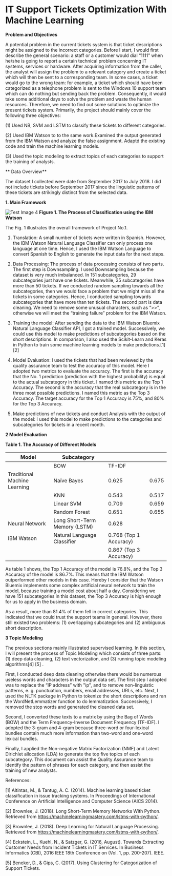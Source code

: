 # IT Support Tickets Optimization With Machine Learning #


**Problem and Objectives**

A potential problem in the current tickets system is that ticket descriptions
might be assigned to the incorrect categories. Before I start, I would first
describe the general scenario: a staff or a customer would dial “1111” when
he/she is going to report a certain technical problem concerning IT systems,
services or hardware. After acquiring information from the caller, the analyst
will assign the problem to a relevant category and create a ticket which will
then be sent to a corresponding team. In some cases, a ticket would go to the
wrong team: for example, a ticket which should have been categorized as a
telephone problem is sent to the Windows 10 support team which can do nothing
but sending back the problem. Consequently, it would take some additional days
to solve the problem and waste the human resources. Therefore, we need to find
out some solutions to optimize the present tickets system. Primarily, the
project should mainly cover the following three objectives:

(1) Used NB, SVM and LSTM to classify these tickets to different categories.


(2) Used IBM Watson to to the same work.Examined the output generated from the IBM Watson and analyze the false assignment. Adaptd the existing code and train the machine learning models.


(3) Used the topic modeling to extract topics of each categories to support the training of analysts.

** Data Overview**

The dataset I collected were date from September 2017 to July 2018. I did not
include tickets before September 2017 since the linguistic patterns of these
tickets are strikingly distinct from the selected data. 

**1. Main Framework**

![Test Image 4](https://github.com/yipinlyu/IT-support-tickets-optimization-with-machine-learning/blob/master/framework.png)
                        **Figure 1. The Process of Classification using the IBM Watson**

The Fig. 1 illustrates the overall framework of Project No.1.

1.  Translation: A small number of tickets were written in Spanish. However, the
    IBM Watson Natural Language Classifier can only process one language at one
    time. Hence, I used the IBM Watson Language to convert Spanish to English to
    generate the input data for the next steps.

2.  Data Processing: The process of data processing consists of two parts. The
    first step is Downsampling. I used Downsampling because the dataset is very
    much imbalanced. In 151 subcategories, 29 subcategories just have one
    tickets. Meanwhile, 35 subcategories have more than 50 tickets. If we
    conducted random sampling towards all the subcategories, then we would face
    a problem that we might miss all the tickets in some categories. Hence, I
    conducted sampling towards subcategories that have more than ten tickets.
    The second part is data cleaning. We need to remove some unusual characters,
    such as “\>\>”, otherwise we will meet the “training failure” problem for
    the IBM Watson.

3.  Training the model: After sending the data to the IBM Watson Bluemix Natural
    Language Classifier API, I got a trained model. Successively, we could use
    this model to make predictions of subcategories based on the short
    descriptions. In comparison, I also used the Scikit-Learn and Keras in
    Python to train some machine learning models to make predictions.[1] [2]

4.  Model Evaluation: I used the tickets that had been reviewed by the quality
    assurance team to test the accuracy of this model. Here I adopted two
    metrics to evaluate the accuracy. The first is the accuracy that the No. 1
    prediction (prediction with the highest probability) is equal to the actual
    subcategory in this ticket. I named this metric as the Top 1 Accuracy. The
    second is the accuracy that the real subcategory is in the three most
    possible predictions. I named this metric as the Top 3 Accuracy. The target
    accuracy for the Top 1 Accuracy is 75%, and 80% for the Top 3 Accuracy.

5.  Make predictions of new tickets and conduct Analysis with the output of the
    model: I used this model to make predictions to the categories and
    subcategories for tickets in a recent month.

**2 Model Evaluation**

**Table 1. The Accuracy of Different Models**

| Model                        | Subcategory                   |                        |       |
|------------------------------|-------------------------------|------------------------|-------|
|                              | BOW                           | TF-IDF                 |       |
| Traditional Machine Learning | Naïve Bayes                   | 0.625                  | 0.675 |
|                              | KNN                           | 0.543                  | 0.517 |
|                              | Linear SVM                    | 0.709                  | 0.659 |
|                              | Random Forest                 | 0.651                  | 0.655 |
| Neural Network               | Long Short-Term Memory (LSTM) | 0.628                  |       |
| IBM Watson                   | Natural Language Classifier   | 0.768 (Top 1 Accuracy) |       |
|                              |                               | 0.867 (Top 3 Accuracy) |       |

As table 1 shows, the Top 1 Accuracy of the model is 76.8%, and the Top 3
Accuracy of the model is 86.7%. This means that the IBM Watson outperformed
other models in this case. Hereby I consider that the Watson Bluemix implements
some complex artificial neural network to train the model, because training a
model cost about half a day. Considering we have 151 subcategories in this
dataset, the Top 3 Accuracy is high enough for us to apply in the business
domain.

As a result, more than 81.4% of them fell in correct categories. This
indicated that we could trust the support teams in general. However, there still
existed two problems: (1) overlapping subcategories and (2) ambiguous short
description. 

**3 Topic Modeling**

The previous sections mainly illustrated supervised learning. In this section, I
will present the process of Topic Modeling which consists of three parts: (1)
deep data cleaning, (2) text vectorization, and (3) running topic modeling
algorithms[4] [5] .

First, I conducted deep data cleaning otherwise there would be
numerous useless words and characters in the output data set. The first step I
adopted was to replace the “IP address” with "ip", and to remove non-linguistic
patterns, e. g. punctuation, numbers, email addresses, URLs, etc. Next, I used
the NLTK package in Python to tokenize the short descriptions and ran the
WordNetLemmatizer function to do lemmatization. Successively, I removed the stop
words and generated the cleaned data set.

Second, I converted these texts to a matrix by using the Bag of Words (BOW) and
the Term Frequency-Inverse Document Frequency (TF-IDF). I adopted the 3-gram and
4-gram because three-word or four-lexical bundles contain much more information
than two-word and one-word lexical bundles.

Finally, I applied the Non-negative Matrix Factorization (NMF) and Latent
Dirichlet allocation (LDA) to generate the top five topics of each subcategory.
This document can assist the Quality Assurance team to identify the pattern of
phrases for each category, and then assist the training of new analysts.

 References:

[1] 	Altintas, M., & Tantug, A. C. (2014). Machine learning based ticket classification in issue tracking systems. In Proceedings of International Conference on Artificial Intelligence and Computer Science (AICS 2014).

[2] 	Brownlee, J. (2018). Long Short-Term Memory Networks With Python. Retrieved from https://machinelearningmastery.com/lstms-with-python/.

[3] 	Brownlee, J. (2018). Deep Learning for Natural Language Processing. Retrieved from https://machinelearningmastery.com/lstms-with-python/.

[4] 	Eckstein, L., Kuehl, N., & Satzger, G. (2016, August). Towards Extracting Customer Needs from Incident Tickets in IT Services. In Business Informatics (CBI), 2016 IEEE 18th Conference on (Vol. 1, pp. 200-207). IEEE. 

[5] 	Beneker, D., & Gips, C. (2017). Using Clustering for Categorization of Support Tickets.

